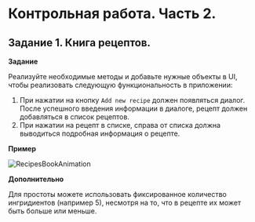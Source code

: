 # Контрольная работа. Часть 2.

## Задание 1. Книга рецептов.

<b>Задание</b>

Реализуйте необходимые методы и добавьте нужные объекты в UI, чтобы реализовать следующую функциональность в приложении:
1. При нажатии на кнопку `Add new recipe` должен появляться диалог. После успешного введения информации в диалоге, рецепт должен добавляться в 
список рецептов.
2. При нажатии на рецепт в списке, справа от списка должна выводиться подробная информация о рецепте.

<b>Пример</b>

![RecipesBookAnimation](https://user-images.githubusercontent.com/35418986/170460086-f02233b3-2fe4-40f8-a656-040fde09fc6e.gif)

<b>Дополнительно</b>

Для простоты можете использовать фиксированное количество ингридиентов (например 5), несмотря на то, что в рецепте их может быть 
больше или меньше.
